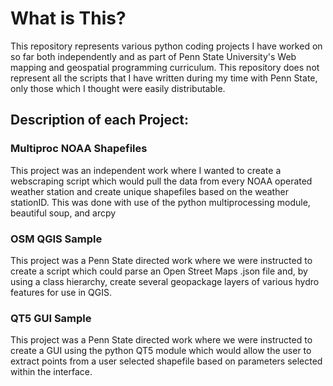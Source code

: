 # What is This?

This repository represents various python coding projects I have worked on so far both independently and as part of Penn State University's
Web mapping and geospatial programming curriculum. This repository does not represent all the scripts that I have written during my time 
with Penn State, only those which I thought were easily distributable. 


## Description of each Project:

### Multiproc NOAA Shapefiles 
  This project was an independent work where I wanted to create a webscraping script which would pull the data from every NOAA operated 
  weather station and create unique shapefiles based on the weather stationID. This was done with use of the python multiprocessing module, beautiful soup, and arcpy
  
### OSM QGIS Sample
  This project was a Penn State directed work where we were instructed to create a script which could parse an Open Street Maps .json file 
  and, by using a class hierarchy, create several geopackage layers of various hydro features for use in QGIS.  
  
### QT5 GUI Sample
  This project was a Penn State directed work where we were instructed to create a GUI using the python QT5 module which would allow the user 
  to extract points from a user selected shapefile based on parameters selected within the interface.
